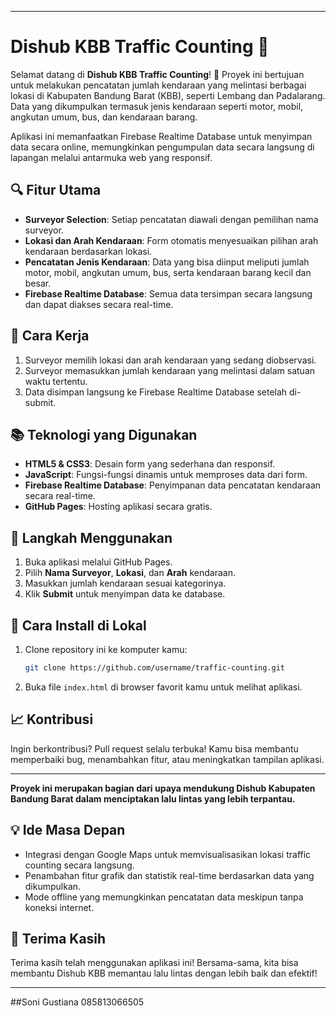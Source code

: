 
---

# Dishub KBB Traffic Counting 🚦

Selamat datang di **Dishub KBB Traffic Counting**! 🎉 Proyek ini bertujuan untuk melakukan pencatatan jumlah kendaraan yang melintasi berbagai lokasi di Kabupaten Bandung Barat (KBB), seperti Lembang dan Padalarang. Data yang dikumpulkan termasuk jenis kendaraan seperti motor, mobil, angkutan umum, bus, dan kendaraan barang.

Aplikasi ini memanfaatkan Firebase Realtime Database untuk menyimpan data secara online, memungkinkan pengumpulan data secara langsung di lapangan melalui antarmuka web yang responsif.

## 🔍 Fitur Utama
- **Surveyor Selection**: Setiap pencatatan diawali dengan pemilihan nama surveyor.
- **Lokasi dan Arah Kendaraan**: Form otomatis menyesuaikan pilihan arah kendaraan berdasarkan lokasi.
- **Pencatatan Jenis Kendaraan**: Data yang bisa diinput meliputi jumlah motor, mobil, angkutan umum, bus, serta kendaraan barang kecil dan besar.
- **Firebase Realtime Database**: Semua data tersimpan secara langsung dan dapat diakses secara real-time.

## 🚀 Cara Kerja
1. Surveyor memilih lokasi dan arah kendaraan yang sedang diobservasi.
2. Surveyor memasukkan jumlah kendaraan yang melintasi dalam satuan waktu tertentu.
3. Data disimpan langsung ke Firebase Realtime Database setelah di-submit.

## 📚 Teknologi yang Digunakan
- **HTML5 & CSS3**: Desain form yang sederhana dan responsif.
- **JavaScript**: Fungsi-fungsi dinamis untuk memproses data dari form.
- **Firebase Realtime Database**: Penyimpanan data pencatatan kendaraan secara real-time.
- **GitHub Pages**: Hosting aplikasi secara gratis.

## 📄 Langkah Menggunakan
1. Buka aplikasi melalui GitHub Pages.
2. Pilih **Nama Surveyor**, **Lokasi**, dan **Arah** kendaraan.
3. Masukkan jumlah kendaraan sesuai kategorinya.
4. Klik **Submit** untuk menyimpan data ke database.

## 🔧 Cara Install di Lokal
1. Clone repository ini ke komputer kamu:
   ```bash
   git clone https://github.com/username/traffic-counting.git
   ```
2. Buka file `index.html` di browser favorit kamu untuk melihat aplikasi.

## 📈 Kontribusi
Ingin berkontribusi? Pull request selalu terbuka! Kamu bisa membantu memperbaiki bug, menambahkan fitur, atau meningkatkan tampilan aplikasi.

---

**Proyek ini merupakan bagian dari upaya mendukung Dishub Kabupaten Bandung Barat dalam menciptakan lalu lintas yang lebih terpantau.**

## 💡 Ide Masa Depan
- Integrasi dengan Google Maps untuk memvisualisasikan lokasi traffic counting secara langsung.
- Penambahan fitur grafik dan statistik real-time berdasarkan data yang dikumpulkan.
- Mode offline yang memungkinkan pencatatan data meskipun tanpa koneksi internet.

## 🎉 Terima Kasih
Terima kasih telah menggunakan aplikasi ini! Bersama-sama, kita bisa membantu Dishub KBB memantau lalu lintas dengan lebih baik dan efektif!

---
##Soni Gustiana 085813066505

